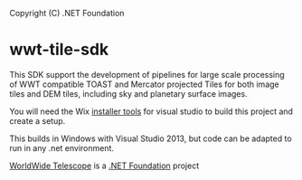 Copyright (C) .NET Foundation

# wwt-tile-sdk
This SDK support the development of pipelines for large scale processing of WWT compatible TOAST and Mercator projected Tiles for both image tiles and DEM tiles, including sky and planetary surface images.

You will need the Wix [installer tools](http://wixtoolset.org/) for visual studio to build this project and create a setup.


This builds in Windows with Visual Studio 2013, but code can be adapted to run in any .net environment.


[WorldWide Telescope](http://worldwidetelescope.org) is a [.NET Foundation](http://dotnetfoundation.org) project
